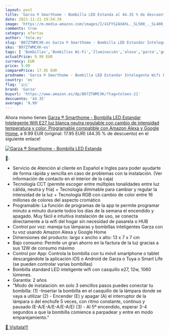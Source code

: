 ```yaml
---
layout: post
title: 'Garza ® Smarthome - Bombilla LED Estanda al 44.35 % de descuento'
date: 2021-11-21 19:54:39
image: 'https://m.media-amazon.com/images/I/41FYS2AXAhL._SL500_._SL400_.jpg'
comments: true
category: ofertas
author: 'tole.es'
slug: 'B07ZTWMCXK-es Garza ® Smarthome - Bombilla LED Estandar Intelegente Wifi...'
sku: 'B07ZTWMCXK-es'
tags: [ 'Bombillas','Bombillas Wi-Fi','Iluminación','alexa','garza','google','home', ]
actualPrice: 9.99 EUR
currency: EUR
price: 9.99
comparePrice: 17.95 EUR
prodname: 'Garza ® Smarthome - Bombilla LED Estandar Intelegente Wifi E27  luz blanca neutra regulable con cambio de intensidad  temperatura y color. Programable  compatible con Amazon Alexa y Google Home.'
country: 'es'
flag: '🇪🇸'
brand: 'Garza'
buyurl: 'https://www.amazon.es/dp/B07ZTWMCXK/?tag=tolees-21'
descuento: '44.35'
average: '9.99'
---
```


Ahora mismo tienes [Garza ® Smarthome - Bombilla LED Estandar Intelegente Wifi E27  luz blanca neutra regulable con cambio de intensidad  temperatura y color. Programable  compatible con Amazon Alexa y Google Home.](https://www.amazon.es/dp/B07ZTWMCXK/?tag=tolees-21) a 9.99 EUR (original: 17.95 EUR) (44.35 %  de descuento) en el siguiente enlace!

[![Garza ® Smarthome - Bombilla LED Estanda](https://m.media-amazon.com/images/I/41FYS2AXAhL._SL500_._SL400_.jpg)](https://www.amazon.es/dp/B07ZTWMCXK/?tag=tolees-21)

🔎:

- Servicio de Atención al cliente en Español e Ingles para poder ayudarte de forma rápida y sencilla en caso de problemas con la instalación. (Ver información de contacto en el interior de la caja)
- Tecnología CCT (permite escoger entre múltiples tonalidades entre luz cálida, neutra y fría) + Tecnología dimmable para cambiar y regular la intensidad de la luz + Tecnología RGB con cambio de color entre 16 millones de colores del aspecto cromático
- Programable: La función de programas de la app te permite programar minuto a minuto durante todos los días de la semana el encendido y apagado. Muy fácil e intuitiva instalación de uso, se conecta directamente a la wifi del hogar sin necesidad de pasarela o HUB
- Control por voz: maneja tus lámparas y bombillas inteligentes Garza con tu voz usando Amazon Alexa y Google Home
- Dimensiones del producto: largo x ancho x alto: 13 x 7 x 7 cm
- Bajo consumo: Permite un gran ahorro en la factura de la luz gracias a sus 12W de consumo máximo
- Control por App: Controla la bombilla con tu móvil smartphone o tablet descargándote la aplicación iOS o Android de Garza o Tuya o Smart Life (se pueden controlar varias bombillas)
- Bombilla standard LED inteligente wifi con casquillo e27, 12w, 1060 lúmenes.
- Garantía: 2 años
- "Modo de instalación: en solo 3 sencillos pasos puedes conectar tu bombilla: (1) -Insertar la bombilla en el casquillo de la lámpara donde se vaya a utilizar (2) - Encender (E) y apagar (A) el interruptor de la lámpara o del enchufe 5 veces, con ritmo constante, continuo y pausado (E-A/E-A/E-A/E-A/E) (3) - Al 5º encendido, esperar 3-4 segundos a que la bombilla comience a parpadear y entre en modo emparejamiento."

[🛒 Visítala!!!](https://www.amazon.es/dp/B07ZTWMCXK/?tag=tolees-21)
